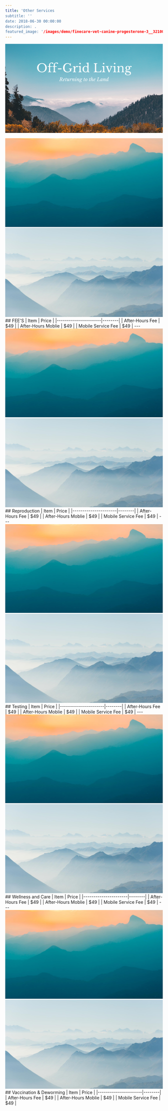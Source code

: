 ```yaml
---
title: 'Other Services
subtitle: ''
date: 2018-06-30 00:00:00
description: .
featured_image: '/images/demo/finecare-vet-canine-progesterone-3__32100.jpg'
---
```


![](/images/demo/facebook-community-group.png)

<div class="gallery" data-columns="1">
	<img src="/images/demo/demo-landscape.jpg">
	<img src="/images/demo/demo-landscape-2.jpg">
</div>
## FEE'S
| Item                 |  Price |
|----------------------|--------|
| After-Hours Fee      |  $49   |
| After-Hours Moblie   |  $49   |
| Mobile Service Fee   |  $49   |
---

<div class="gallery" data-columns="1">
	<img src="/images/demo/demo-landscape.jpg">
	<img src="/images/demo/demo-landscape-2.jpg">
</div>
## Reproduction
| Item                 |  Price |
|----------------------|--------|
| After-Hours Fee      |  $49   |
| After-Hours Moblie   |  $49   |
| Mobile Service Fee   |  $49   |
---

<div class="gallery" data-columns="1">
	<img src="/images/demo/demo-landscape.jpg">
	<img src="/images/demo/demo-landscape-2.jpg">
</div>
## Testing
| Item                 |  Price |
|----------------------|--------|
| After-Hours Fee      |  $49   |
| After-Hours Moblie   |  $49   |
| Mobile Service Fee   |  $49   |
---

<div class="gallery" data-columns="1">
	<img src="/images/demo/demo-landscape.jpg">
	<img src="/images/demo/demo-landscape-2.jpg">
</div>
## Wellness and Care
| Item                 |  Price |
|----------------------|--------|
| After-Hours Fee      |  $49   |
| After-Hours Moblie   |  $49   |
| Mobile Service Fee   |  $49   |
---

<div class="gallery" data-columns="1">
	<img src="/images/demo/demo-landscape.jpg">
	<img src="/images/demo/demo-landscape-2.jpg">
</div>
## Vaccination & Deworming
| Item                 |  Price |
|----------------------|--------|
| After-Hours Fee      |  $49   |
| After-Hours Moblie   |  $49   |
| Mobile Service Fee   |  $49   |



